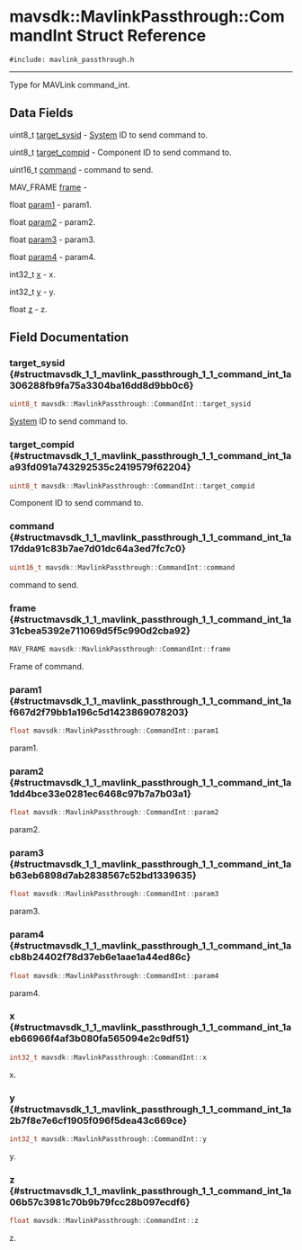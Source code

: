 # mavsdk::MavlinkPassthrough::CommandInt Struct Reference
`#include: mavlink_passthrough.h`

----


Type for MAVLink command_int. 


## Data Fields


uint8_t [target_sysid](#structmavsdk_1_1_mavlink_passthrough_1_1_command_int_1a306288fb9fa75a3304ba16dd8d9bb0c6)  - [System](classmavsdk_1_1_system.md) ID to send command to.

uint8_t [target_compid](#structmavsdk_1_1_mavlink_passthrough_1_1_command_int_1aa93fd091a743292535c2419579f62204)  - Component ID to send command to.

uint16_t [command](#structmavsdk_1_1_mavlink_passthrough_1_1_command_int_1a17dda91c83b7ae7d01dc64a3ed7fc7c0)  - command to send.

MAV_FRAME [frame](#structmavsdk_1_1_mavlink_passthrough_1_1_command_int_1a31cbea5392e711069d5f5c990d2cba92)  -

float [param1](#structmavsdk_1_1_mavlink_passthrough_1_1_command_int_1af667d2f79bb1a196c5d1423869078203)  - param1.

float [param2](#structmavsdk_1_1_mavlink_passthrough_1_1_command_int_1a1dd4bce33e0281ec6468c97b7a7b03a1)  - param2.

float [param3](#structmavsdk_1_1_mavlink_passthrough_1_1_command_int_1ab63eb6898d7ab2838567c52bd1339635)  - param3.

float [param4](#structmavsdk_1_1_mavlink_passthrough_1_1_command_int_1acb8b24402f78d37eb6e1aae1a44ed86c)  - param4.

int32_t [x](#structmavsdk_1_1_mavlink_passthrough_1_1_command_int_1aeb66966f4af3b080fa565094e2c9df51)  - x.

int32_t [y](#structmavsdk_1_1_mavlink_passthrough_1_1_command_int_1a2b7f8e7e6cf1905f096f5dea43c669ce)  - y.

float [z](#structmavsdk_1_1_mavlink_passthrough_1_1_command_int_1a06b57c3981c70b9b79fcc28b097ecdf6)  - z.


## Field Documentation


### target_sysid {#structmavsdk_1_1_mavlink_passthrough_1_1_command_int_1a306288fb9fa75a3304ba16dd8d9bb0c6}

```cpp
uint8_t mavsdk::MavlinkPassthrough::CommandInt::target_sysid
```


[System](classmavsdk_1_1_system.md) ID to send command to.


### target_compid {#structmavsdk_1_1_mavlink_passthrough_1_1_command_int_1aa93fd091a743292535c2419579f62204}

```cpp
uint8_t mavsdk::MavlinkPassthrough::CommandInt::target_compid
```


Component ID to send command to.


### command {#structmavsdk_1_1_mavlink_passthrough_1_1_command_int_1a17dda91c83b7ae7d01dc64a3ed7fc7c0}

```cpp
uint16_t mavsdk::MavlinkPassthrough::CommandInt::command
```


command to send.


### frame {#structmavsdk_1_1_mavlink_passthrough_1_1_command_int_1a31cbea5392e711069d5f5c990d2cba92}

```cpp
MAV_FRAME mavsdk::MavlinkPassthrough::CommandInt::frame
```


Frame of command.

### param1 {#structmavsdk_1_1_mavlink_passthrough_1_1_command_int_1af667d2f79bb1a196c5d1423869078203}

```cpp
float mavsdk::MavlinkPassthrough::CommandInt::param1
```


param1.


### param2 {#structmavsdk_1_1_mavlink_passthrough_1_1_command_int_1a1dd4bce33e0281ec6468c97b7a7b03a1}

```cpp
float mavsdk::MavlinkPassthrough::CommandInt::param2
```


param2.


### param3 {#structmavsdk_1_1_mavlink_passthrough_1_1_command_int_1ab63eb6898d7ab2838567c52bd1339635}

```cpp
float mavsdk::MavlinkPassthrough::CommandInt::param3
```


param3.


### param4 {#structmavsdk_1_1_mavlink_passthrough_1_1_command_int_1acb8b24402f78d37eb6e1aae1a44ed86c}

```cpp
float mavsdk::MavlinkPassthrough::CommandInt::param4
```


param4.


### x {#structmavsdk_1_1_mavlink_passthrough_1_1_command_int_1aeb66966f4af3b080fa565094e2c9df51}

```cpp
int32_t mavsdk::MavlinkPassthrough::CommandInt::x
```


x.


### y {#structmavsdk_1_1_mavlink_passthrough_1_1_command_int_1a2b7f8e7e6cf1905f096f5dea43c669ce}

```cpp
int32_t mavsdk::MavlinkPassthrough::CommandInt::y
```


y.


### z {#structmavsdk_1_1_mavlink_passthrough_1_1_command_int_1a06b57c3981c70b9b79fcc28b097ecdf6}

```cpp
float mavsdk::MavlinkPassthrough::CommandInt::z
```


z.

